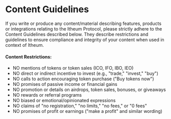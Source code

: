 # Content Guidelines

If you write or produce any content/material describing features, products or integrations relating to the Itheum Protocol, please strictly adhere to the Content Guidelines described below. They describe restrictions and guidelines to ensure compliance and integrity of your content when used in context of Itheum.

#### Content Restrictions:

* NO mentions of tokens or token sales (ICO, IFO, IBO, IEO)
* NO direct or indirect incentive to invest (e.g., "trade," "invest," "buy")
* NO calls to action encouraging token purchase ("Buy tokens now")
* NO promises of passive income or financial gains
* NO promotion or details on airdrops, token sales, bonuses, or giveaways
* NO rewards or referral programs
* NO biased or emotional/opinionated expressions
* NO claims of "no registration," "no limits," "no fees," or "0 fees"
* NO promises of profit or earnings ("make a profit" and similar wording)
